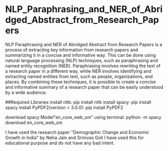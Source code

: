 # NLP_Paraphrasing_and_NER_of_Abridged_Abstract_from_Research_Papers

NLP Paraphrasing and NER of Abridged Abstract from Research Papers is a process of extracting key information from research papers and 
summarizing it in a concise and informative way. This can be done using natural language processing (NLP) techniques, such as paraphrasing 
and named entity recognition (NER). Paraphrasing involves rewriting the text of a research paper in a different way, while NER involves 
identifying and extracting named entities from text, such as people, organizations, and places. By combining these techniques,
it is possible to create a concise and informative summary of a research paper that can be easily understood by a wide audience.

##Required Libraries
install nltk: pip install nltk
install spacy: pip install spacy
install PyPDF2(version < 3.0.0): pip install PyPDF2

download spacy Model"en_core_web_sm" using terminal: python -m spacy download en_core_web_sm





I have used the research paper "Demographic Change and Economic Growth in India" by Neha Jain and Srinivas Goli
I have used this for educational purpose and do not have any bad intent.


